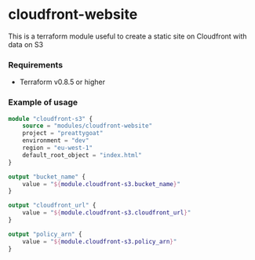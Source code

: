 # cloudfront-website
This is a terraform module useful to create a static site on Cloudfront with data on S3

### Requirements
* Terraform v0.8.5 or higher

### Example of usage
```terraform
module "cloudfront-s3" {
    source = "modules/cloudfront-website"
    project = "preattygoat"
    environment = "dev"
    region = "eu-west-1"
    default_root_object = "index.html"
}

output "bucket_name" {
    value = "${module.cloudfront-s3.bucket_name}"
}

output "cloudfront_url" {
    value = "${module.cloudfront-s3.cloudfront_url}"
}

output "policy_arn" {
    value = "${module.cloudfront-s3.policy_arn}"
}
```
